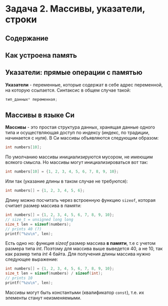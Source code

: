 # Задача 2. Массивы, указатели, строки

## Содержание

## Как устроена память

## Указатели: прямые операции с памятью

**Указатели** - переменные, которые содержат в себе адрес переменной, на которую ссылается. Синтаксис в общем случае такой:

```c
тип_данных* переменная;
```

## Массивы в языке Си

**Массивы** - это простая структура данных, хранящая данные одного типа и осуществляющая доступ по индексу (индекс, по традиции, начинается с нуля). В Си массивы объявляются следующим образом:

```c
int numbers[10];
```

По умолчанию массивы инициализируются мусором, не имеющим всякого смысла. Но массивы могут инициализироваться вот так:

```c
int numbers[10] = {1, 2, 3, 4, 5, 6, 7, 8, 9, 10};
```

Или так (указание длины в таком случае не требуются):

```c
int numbers[] = {1, 2, 3, 4, 5, 6};
```

Длину можно посчитать через встроенную функцию ```sizeof```, которая считает размер массива в памяти:

```c
int numbers[] = {1, 2, 3, 4, 5, 6, 7, 8, 9, 10};
// size_t = unsigned long long
size_t len = sizeof(numbers);
// prints 40 (?)
printf("%zu\n", len);
```

Есть одно но: функция _sizeof_ размер массива **в памяти**, т.е с учетом размера типа _int_. Поэтому для массива выше выведется 40, а не 10, так как размер типа _int_ 4 байта. Для получения длины массива нужно следующее выражение:

```c
int numbers[] = {1, 2, 3, 4, 5, 6, 7, 8, 9, 10};
size_t len = sizeof(numbers) / sizeof(int);
// prints 10
printf("%zu\n", len);
```

Массивы могут быть константыми (квалификатор ```const```), т.е. их элементы станут неизменяемыми.
